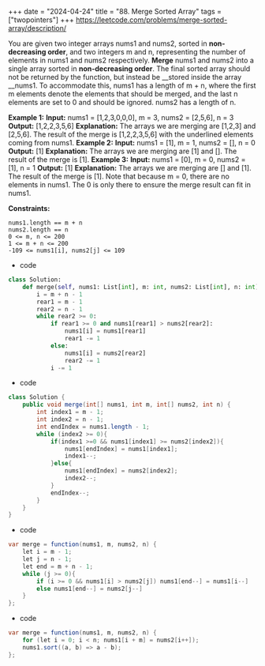 +++ 
date = "2024-04-24"
title = "88. Merge Sorted Array"
tags = ["twopointers"]
+++
https://leetcode.com/problems/merge-sorted-array/description/

You are given two integer arrays nums1 and nums2, sorted in **non-decreasing order**, and two integers m and n, representing the number of elements in nums1 and nums2 respectively.
**Merge** nums1 and nums2 into a single array sorted in **non-decreasing order**.
The final sorted array should not be returned by the function, but instead be __stored inside the array __nums1. To accommodate this, nums1 has a length of m + n, where the first m elements denote the elements that should be merged, and the last n elements are set to 0 and should be ignored. nums2 has a length of n.
 
**Example 1:**
**Input:** nums1 = [1,2,3,0,0,0], m = 3, nums2 = [2,5,6], n = 3 **Output:** [1,2,2,3,5,6] **Explanation:** The arrays we are merging are [1,2,3] and [2,5,6]. The result of the merge is [1,2,2,3,5,6] with the underlined elements coming from nums1. 
**Example 2:**
**Input:** nums1 = [1], m = 1, nums2 = [], n = 0 **Output:** [1] **Explanation:** The arrays we are merging are [1] and []. The result of the merge is [1]. 
**Example 3:**
**Input:** nums1 = [0], m = 0, nums2 = [1], n = 1 **Output:** [1] **Explanation:** The arrays we are merging are [] and [1]. The result of the merge is [1]. Note that because m = 0, there are no elements in nums1. The 0 is only there to ensure the merge result can fit in nums1. 
 
**Constraints:**
 	
	nums1.length == m + n 	
	nums2.length == n 	
	0 <= m, n <= 200 	
	1 <= m + n <= 200 	
	-109 <= nums1[i], nums2[j] <= 109

- code
```py
class Solution:
    def merge(self, nums1: List[int], m: int, nums2: List[int], n: int) -> None:
        i = m + n - 1
        rear1 = m - 1
        rear2 = n - 1
        while rear2 >= 0:
            if rear1 >= 0 and nums1[rear1] > nums2[rear2]:
                nums1[i] = nums1[rear1]
                rear1 -= 1
            else:
                nums1[i] = nums2[rear2]
                rear2 -= 1
            i -= 1
```
- code
```java
class Solution {
    public void merge(int[] nums1, int m, int[] nums2, int n) {
        int index1 = m - 1;
        int index2 = n - 1;
        int endIndex = nums1.length - 1;
        while (index2 >= 0){
            if(index1 >=0 && nums1[index1] >= nums2[index2]){
                nums1[endIndex] = nums1[index1];
                index1--;
            }else{
                nums1[endIndex] = nums2[index2];
                index2--;
            }
            endIndex--;
        }
    }
}
```
- code
```java
var merge = function(nums1, m, nums2, n) {
    let i = m - 1;
    let j = n - 1;
    let end = m + n - 1;
    while (j >= 0){
        if (i >= 0 && nums1[i] > nums2[j]) nums1[end--] = nums1[i--]
        else nums1[end--] = nums2[j--]
    }
};
```
- code
```java
var merge = function(nums1, m, nums2, n) {
    for (let i = 0; i < n; nums1[i + m] = nums2[i++]);
    nums1.sort((a, b) => a - b);
};
```
